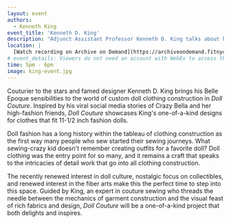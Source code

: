 ```yaml
---
layout: event
authors:
  - Kenneth King
event_title: 'Kenneth D. King'
description: "Adjunct Assistant Professor Kenneth D. King talks about his book, Doll Couture: Creating Custom Clothes Featuring the Story of Lola."
location: |
  [Watch recording on Archive on Demand](https://archiveondemand.fitnyc.edu/item/465317)
# event_details: Viewers do not need an account with WebEx to access this event. After clicking the link, the event can be viewed either through your web browser or by downloading the WebEx desktop application. If this is your first time using WebEx, please plan on joining the event several minutes before the starting time to troubleshoot any issues.
time: 5pm - 6pm
image: king-event.jpg
---
```

Couturier to the stars and famed designer Kenneth D. King brings his Belle Epoque sensibilities to the world of custom doll clothing construction in _Doll Couture_. Inspired by his viral social media stories of Crazy Bella and her high-fashion friends, _Doll Couture_ showcases King's one-of-a-kind designs for clothes that fit 11-1/2 inch fashion dolls. 

Doll fashion has a long history within the tableau of clothing construction as the first way many people who sew started their sewing journeys. What sewing-crazy kid doesn't remember creating outfits for a favorite doll? Doll clothing was the entry point for so many, and it remains a craft that speaks to the intricacies of detail work that go into all clothing construction.

The recently renewed interest in doll culture, nostalgic focus on collectibles, and renewed interest in the fiber arts make this the perfect time to step into this space. Guided by King, an expert in couture sewing who threads the needle between the mechanics of garment construction and the visual feast of rich fabrics and design, _Doll Couture_ will be a one-of-a-kind project that both delights and inspires.
